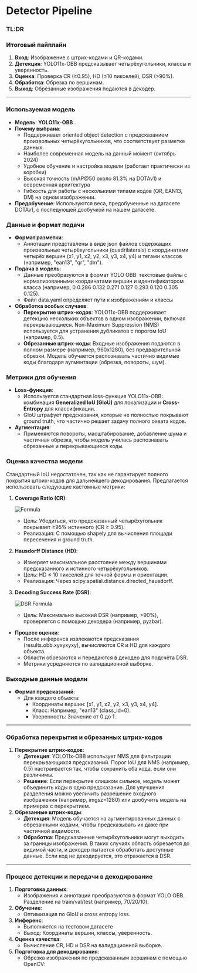 # Detector Pipeline

### TL:DR 
### Итоговый пайплайн

1. **Вход**: Изображение  с штрих-кодами и QR-кодами.
2. **Детекция**: YOLO11x-OBB предсказывает четырёхугольники, классы и уверенность.
3. **Оценка**: Проверка CR (≥0.95), HD (≤10 пикселей), DSR (>90%).
4. **Обработка**: Обрезка по вершинам.
5. **Выход**: Обрезанные изображения подаются в декодер.

---
### Используемая модель

- **Модель**: **YOLO11x-OBB** .
- **Почему выбрана**:
    - Поддерживает oriented object detection с предсказанием произвольных четырёхугольников, что соответствует разметке данных.
    - Наиболее современная модель на данный момент (октябрь 2024)
    - Удобное обучение и настройка модели (работает практически из коробки)
    - Высокая точность (mAP@50 около 81.3% на DOTAv1) и современная архитектура
    - Гибкость для работы с несколькими типами кодов (QR, EAN13, DM) на одном изображении.
- **Предобучение**: Используются веса, предобученные на датасете DOTAv1, с последующей дообучкой на нашем датасете.


### Данные и формат подачи

- **Формат разметки**:
    - Аннотации представлены в виде json файлов содержащих произвольные четырёхугольники (quadrilaterals) с координатами четырёх вершин (x1, y1, x2, y2, x3, y3, x4, y4) и тегами классов (например, "ean13", "qr", "dm").
- **Подача в модель**:
    - Данные преобразуются в формат YOLO OBB: текстовые файлы с нормализованными координатами вершин и идентификатором класса (например, 0 0.286 0.132 0.271 0.127 0.293 0.120 0.305 0.125).
    - Файл data.yaml определяет пути к изображениям и классы
- **Обработка особых случаев**:
    - **Перекрытие штрих-кодов**: YOLO11x-OBB поддерживает детекцию нескольких объектов в одном изображении, включая перекрывающиеся. Non-Maximum Suppression (NMS) используется для устранения дубликатов с порогом IoU (например, 0.5).
    - **Обрезанные штрих-коды**: Входные изображения подаются в полном размере (например, 960x1280), без предварительной обрезки. Модель обучается распознавать частично видимые коды благодаря аугментации (обрезка, повороты, шум).
    

### Метрики для обучения

- **Loss-функция**:
    - Используется стандартная loss-функция YOLO11x-OBB: комбинация **Generalized IoU (GIoU)** для локализации и **Cross-Entropy** для классификации.
    - GIoU штрафует предсказания, которые не полностью покрывают ground truth, что частично решает задачу полного охвата кодов.
- **Аугментация**:
    - Применяются повороты, масштабирование, добавление шума и частичная обрезка, чтобы модель училась распознавать обрезанные и перекрывающиеся коды.



### Оценка качества модели

Стандартный IoU недостаточен, так как не гарантирует полного покрытия штрих-кодов для дальнейшего декодирования. Предлагается использовать следующие кастомные метрики:

1. **Coverage Ratio (CR)**:

    ![Formula](https://latex.codecogs.com/svg.latex?CR%20=%20\frac{\text{Area%20of%20Intersection}}{\text{Area%20of%20Ground%20Truth}})
        
    - Цель: Убедиться, что предсказанный четырёхугольник покрывает ≥95% истинного (CR ≥ 0.95).
    - Реализация: С помощью shapely для вычисления площади пересечения и ground truth.
2. **Hausdorff Distance (HD)**:
    - Измеряет максимальное расстояние между вершинами предсказанного и истинного четырёхугольников.
    - Цель: HD ≤ 10 пикселей для точной формы и ориентации.
    - Реализация: Через scipy.spatial.distance.directed_hausdorff.
3. **Decoding Success Rate (DSR)**:

     ![DSR Formula](https://latex.codecogs.com/svg.latex?DSR%20=%20\frac{\text{Number%20of%20Successfully%20Decoded%20Codes}}{\text{Total%20Number%20of%20Codes}})
     
    - Цель: Максимально высокий DSR (например, >90%), проверяется с помощью декодера (например, pyzbar).
- **Процесс оценки**:
    - После инференса извлекаются предсказания (results.obb.xyxyxyxy), вычисляются CR и HD для каждого объекта.
    - Области обрезаются и передаются в декодер для подсчёта DSR.
    - Метрики усредняются по валидационной выборке.

### Выходные данные модели

- **Формат предсказаний**:
    - Для каждого объекта:
        - Координаты вершин: [x1, y1, x2, y2, x3, y3, x4, y4].
        - Класс: Например, "ean13" (class_id=0).
        - Уверенность: Значение от 0 до 1.

---

### Обработка перекрытия и обрезанных штрих-кодов

1. **Перекрытие штрих-кодов**:
    - **Детекция**: YOLO11x-OBB использует NMS для фильтрации перекрывающихся предсказаний. Порог IoU для NMS (например, 0.5) настраивается так, чтобы сохранить оба кода, если они различимы.
    - **Решение**: Если перекрытие слишком сильное, модель может объединить коды в одно предсказание. Для улучшения разделения можно увеличить разрешение входного изображения (например, imgsz=1280) или дообучить модель на примерах с перекрытием.
2. **Обрезанные штрих-коды**:
    - **Детекция**: Модель обучается на аугментированных данных с обрезанными кодами, чтобы предсказывать их даже при частичной видимости.
    - **Обработка**: Предсказанные четырёхугольники могут выходить за границы изображения. В таких случаях область обрезается до видимой части, и декодер пытается обработать доступные данные. Если код не декодируется, это отражается в DSR.

---

### Процесс детекции и передачи в декодирование

1. **Подготовка данных**:
    - Изображения и аннотации преобразуются в формат YOLO OBB. Разделение на train/val/test (например, 70/20/10).
2. **Обучение**:
    - Оптимизация по GIoU и cross entropy loss.
3. **Инференс**:
    - Выполняется на тестовом датасете
    - Выход: Координаты вершин, классы, уверенность.
4. **Оценка качества**:
    - Вычисление CR, HD и DSR на валидационной выборке.
5. **Подготовка для декодирования**:
    - Обрезка изображения по предсказанным вершинам с помощью OpenCV:



